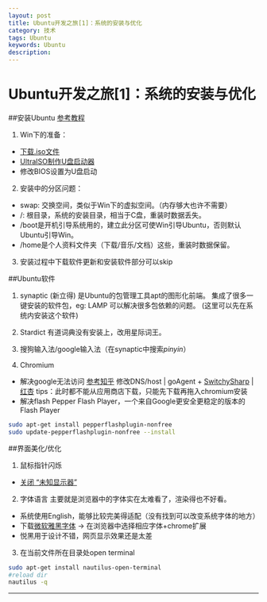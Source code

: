 ```yaml
---
layout: post
title: Ubuntu开发之旅[1]：系统的安装与优化
category: 技术
tags: Ubuntu
keywords: Ubuntu
description: 
---
```


Ubuntu开发之旅[1]：系统的安装与优化
========

##安装Ubuntu 
[参考教程](http://jingyan.baidu.com/article/ff42efa9423991c19e22020d.html)

1. Win下的准备：
- [下载.iso文件](http://www.ubuntu.com/download/desktop)
- [UltraISO制作U盘启动器](http://www.baidu.com/s?&wd=UltraISO)
- 修改BIOS设置为U盘启动

2. 安装中的分区问题：
- swap: 交换空间，类似于Win下的虚拟空间。（内存够大也许不需要）
- /: 根目录，系统的安装目录，相当于C盘，重装时数据丢失。
- /boot是开机引导系统用的，建立此分区可使Win引导Ubuntu，否则默认Ubuntu引导Win。
- /home是个人资料文件夹（下载/音乐/文档）这些，重装时数据保留。

3. 安装过程中下载软件更新和安装软件部分可以skip

##Ubuntu软件
1. synaptic (新立得) 是Ubuntu的包管理工具apt的图形化前端。
集成了很多一键安装的软件包，eg: LAMP 可以解决很多包依赖的问题。
(这里可以先在系统内安装这个软件)

2. Stardict
有道词典没有安装上，改用星际词王。

3. 搜狗输入法/google输入法（在synaptic中搜索*pinyin*）

4. Chromium
- 解决google无法访问 [参考知乎](http://www.zhihu.com/question/21245060/answer/27201877)
修改DNS/host | goAgent + [SwitchySharp](http://www.baidu.com/s?&wd=SwitchySharp) | [红杏](http://botey.cn/UPLOAD/All_Files/Chrome_Red.rar) 
tips：此时都不能从应用商店下载，只能先下载再拖入chromium安装
- 解决flash
Pepper Flash Player，一个来自Google更安全更稳定的版本的Flash Player
```bash
sudo apt-get install pepperflashplugin-nonfree
sudo update-pepperflashplugin-nonfree --install
```

##界面美化/优化 
1. 鼠标指针闪烁
- [关闭 “未知显示器”](http://jingyan.baidu.com/article/3aed632e78668970108091c0.html)

2. 字体语言
主要就是浏览器中的字体实在太难看了，渲染得也不好看。
- 系统使用English，能够比较完美得适配（没有找到可以改变系统字体的地方）
- 下载[微软雅黑字体](http://www.baidu.com/s?&wd=微软雅黑字体) -> 在浏览器中选择相应字体+chrome扩展
- 悦黑用于设计不错，网页显示效果还是太差

3. 在当前文件所在目录处open terminal
```bash
sudo apt-get install nautilus-open-terminal
#reload dir
nautilus -q
```

---
